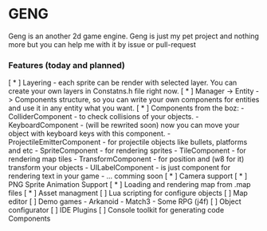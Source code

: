 # GENG
Geng is an another 2d game engine. 
Geng is just my pet project and nothing more but you can help me with it by issue or pull-request

### Features (today and planned)
[ * ] Layering - each sprite can be render with selected layer. You can create your own layers in Constatns.h file right now.
[ * ] Manager -> Entity -> Components structure, so you can write your own components for entities and use it in any entity what you want.
[ * ] Components from the boz: 
      - ColliderComponent - to check collisions of your objects.
      - KeyboardComponent - (will be rewrited soon) now you can move your object with keyboard keys with this component.
      - ProjectileEmitterComponent - for projectile objects like bullets, platforms and etc
      - SpriteComponent - for rendering sprites
      - TileComponent - for rendering map tiles
      - TransformComponent - for position and (w8 for it) transform your objects
      - UILabelComponent - is just component for rendering text in your game
      - ... comming soon
[ * ] Camera support
[ * ] PNG Sprite Animation Support 
[ * ] Loading and rendering map from .map files 
[ * ] Asset managment
[   ] Lua scripting for configure objects 
[   ] Map editor 
[   ] Demo games 
      - Arkanoid 
      - Match3
      - Some RPG (j4f)
[   ] Object configurator 
[   ] IDE Plugins
[   ] Console toolkit for generating code Components
